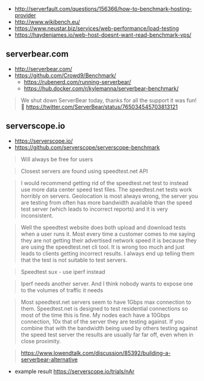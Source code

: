 
- http://serverfault.com/questions/156366/how-to-benchmark-hosting-provider
- http://www.wikibench.eu/
- https://www.neustar.biz/services/web-performance/load-testing
- https://haydenjames.io/web-host-doesnt-want-read-benchmark-vps/

## serverbear.com

- http://serverbear.com/
- https://github.com/Crowd9/Benchmark/
  - https://rubenerd.com/running-serverbear/
  - https://hub.docker.com/r/kylemanna/serverbear-benchmark/

> We shut down ServerBear today, thanks for all the support it was fun! 🐻
> https://twitter.com/ServerBear/status/765034545703813121

## serverscope.io

- https://serverscope.io/
- https://github.com/serverscope/serverscope-benchmark

> Will always be free for users

> Closest servers are found using speedtest.net API

> I would recommend getting rid of the speedtest.net test to instead use more data center speed test files.
> The speedtest.net tests work horribly on servers. Geolocation is most always wrong, the server you are testing from often has more bandwidth available than the speed test server (which leads to incorrect reports) and it is very inconsistent.

> Well the speedtest website does both upload and download tests when a user runs it. Most every time a customer comes to me saying they are not getting their advertised network speed it is because they are using the speedtest.net cli tool. It is wrong too much and just leads to clients getting incorrect results.
> I always end up telling them that the test is not suitable to test servers.

> Speedtest sux - use iperf instead

> Iperf needs another server. And I think nobody wants to expose one to the volumes of traffic it needs

> Most speedtest.net servers seem to have 1Gbps max connection to them. Speedtest.net is designed to test residential connections so most of the time this is fine.
> My nodes each have a 10Gbps connection, 10x that of the server they are testing against. If you combine that with the bandwidth being used by others testing against the speed test server the results are usually far far off, even when in close proximity.

> https://www.lowendtalk.com/discussion/85392/building-a-serverbear-alternative

- example result https://serverscope.io/trials/nAr
